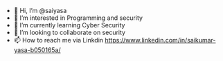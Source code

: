 - 👋 Hi, I’m @saiyasa
- 👀 I’m interested in Programming and security 
- 🌱 I’m currently learning Cyber Security 
- 💞️ I’m looking to collaborate on security 
- 📫 How to reach me via Linkdin https://www.linkedin.com/in/saikumar-yasa-b050165a/

<!---
saiyasa1919/saiyasa1919 is a ✨ special ✨ repository because its `README.md` (this file) appears on your GitHub profile.
You can click the Preview link to take a look at your changes.
--->
